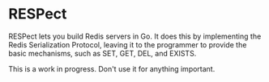 # RESPect

RESPect lets you build Redis servers in Go. It does this by implementing the
Redis Serialization Protocol, leaving it to the programmer to provide the
basic mechanisms, such as SET, GET, DEL, and EXISTS.

This is a work in progress. Don't use it for anything important.
